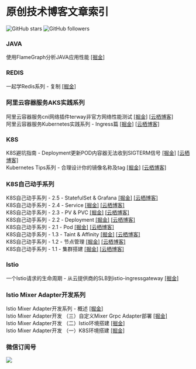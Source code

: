 # 原创技术博客文章索引
![GitHub stars](https://img.shields.io/github/stars/zrbcool/prometheus-lua-nginx.svg?style=social)
![GitHub followers](https://img.shields.io/github/followers/zrbcool.svg?style=social)

### JAVA
使用FlameGraph分析JAVA应用性能  [[掘金]](https://juejin.im/post/5d207690e51d45775746b9a4 "掘金地址")  

### REDIS
一起学Redis系列 - 复制  [[掘金]](https://juejin.im/post/5d207989e51d455a68490bed "掘金地址")  

### 阿里云容器服务AKS实践系列
阿里云容器服务cni网络插件terway非官方网络性能测试 [[掘金]](https://juejin.im/post/5d20738051882571021b12b8 "掘金地址") [[云栖博客]](https://yq.aliyun.com/articles/696639)  
阿里云容器服务Kubernetes实践系列 - Ingress篇 [[掘金]](https://juejin.im/post/5d207419e51d4550723b1464 "掘金地址") [[云栖博客]](https://yq.aliyun.com/articles/699445)  
### K8S
K8S避坑指南 - Deployment更新POD内容器无法收到SIGTERM信号 [[掘金]](https://juejin.im/post/5d208bc8e51d4556f76e8111 "掘金地址") [[云栖博客]](https://yq.aliyun.com/articles/705984)  
Kubernetes Tips系列 - 合理设计你的镜像名称及tag [[掘金]](https://juejin.im/post/5d2183eff265da1bca51fc3f "掘金地址") [[云栖博客]](https://yq.aliyun.com/articles/707985)  

### K8S自己动手系列
K8S自己动手系列 - 2.5 - StatefulSet & Grafana [[掘金]](https://juejin.im/post/5d2068205188251d00042ec7 "掘金地址") [[云栖博客]](https://yq.aliyun.com/articles/706604)   
K8S自己动手系列 - 2.4 - Service [[掘金]](https://juejin.im/post/5d206ad25188253d7201c19e "掘金链接") [[云栖博客]](https://yq.aliyun.com/articles/706060)  
K8S自己动手系列 - 2.3 - PV & PVC [[掘金]](https://juejin.im/post/5d206906f265da1bd2610d56 "掘金链接") [[云栖博客]](https://yq.aliyun.com/articles/706059)  
K8S自己动手系列 - 2.2 - Deployment [[掘金]](https://juejin.im/post/5d20688a6fb9a07ecb0bc971 "掘金链接") [[云栖博客]](https://yq.aliyun.com/articles/705683)  
K8S自己动手系列 - 2.1 - Pod [[掘金]](https://juejin.im/post/5d2068205188251d00042ec7 "掘金链接") [[云栖博客]](https://yq.aliyun.com/articles/705680)  
K8S自己动手系列 - 1.3 - Taint & Affinity [[掘金]](https://juejin.im/post/5d20649ff265da1b61501982 "掘金链接") [[云栖博客]](https://yq.aliyun.com/articles/705679)  
K8S自己动手系列 - 1.2 - 节点管理 [[掘金]](https://juejin.im/post/5d20640951882572dc2b6403 "掘金链接") [[云栖博客]](https://yq.aliyun.com/articles/704920)  
K8S自己动手系列 - 1.1 - 集群搭建 [[掘金]](https://juejin.im/post/5d20628ee51d455d850d3b58 "掘金链接") [[云栖博客]](https://yq.aliyun.com/articles/704914)  

### Istio
一个Istio请求的生命周期 - 从云提供商的SLB到istio-ingressgateway [[掘金]](https://juejin.im/post/5c53fa94f265da2d84105756 "掘金链接")  

### Istio Mixer Adapter开发系列
Istio Mixer Adapter开发系列 - 概述 [[掘金]](https://juejin.im/post/5c2437ede51d453fdd602234 "掘金链接")  
Istio Mixer Adapter开发 （三）自定义Mixer Grpc Adapter部署 [[掘金]](https://juejin.im/post/5c6cf2b8f265da2dd37c15fd "掘金链接")  
Istio Mixer Adapter开发 （二）Istio环境搭建 [[掘金]](https://juejin.im/post/5c6bcaf2518825627d37230d "掘金链接")  
Istio Mixer Adapter开发 （一）K8S环境搭建 [[掘金]](https://juejin.im/post/5c6ba4866fb9a049bd42de3a "掘金链接")  

### 微信订阅号
![](http://oss.zrbcool.top/Fv816XFbZB2JQazo5LHBoy2_SGVz)

